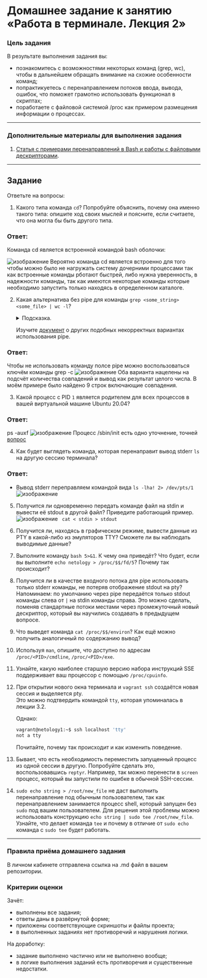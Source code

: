 # Домашнее задание к занятию «Работа в терминале. Лекция 2»

### Цель задания

В результате выполнения задания вы:

* познакомитесь с возможностями некоторых команд (grep, wc), чтобы в дальнейшем обращать внимание на схожие особенности команд;
* попрактикуетесь с перенаправлением потоков ввода, вывода, ошибок, что поможет грамотно использовать функционал в скриптах;
* поработаете с файловой системой /proc как примером размещения информации о процессах.

------

### Дополнительные материалы для выполнения задания

1. [Статья с примерами перенаправлений в Bash и работы с файловыми дескрипторами](https://wiki.bash-hackers.org/howto/redirection_tutorial).


------

## Задание

Ответьте на вопросы:

1. Какого типа команда `cd`? Попробуйте объяснить, почему она именно такого типа: опишите ход своих мыслей и поясните, если считаете, что она могла бы быть другого типа.
### Ответ:
Команда cd является встроенной командой bash оболочки:

![изображение](https://user-images.githubusercontent.com/123881243/221429019-0ee69b86-6337-42c8-a238-8d112603fffb.png)
Вероятно команда cd является встроенно для того чтобы можно было не нагружать систему дочерними процессами так как встроенные команды рботают быстрей, либо нужна уверенность, в надежности команды, так как имеются некоторые команды которые необходимо запустить только находясь в определенном каталоге.

2. Какая альтернатива без pipe для команды `grep <some_string> <some_file> | wc -l`?   

	<details>
	<summary>Подсказка.</summary>

	`man grep` поможет в ответе на этот вопрос. 

	</details>
	
	Изучите [документ](http://www.smallo.ruhr.de/award.html) о других подобных некорректных вариантах использования pipe.

### Ответ:
Чтобы не использовать команду полсе pipe можно воспользоваться ключём команды grep -c 
![изображение](https://user-images.githubusercontent.com/123881243/221430923-28f2a59e-47d3-4620-86c5-430470104cc6.png)
Оба варианта нацелены на подсчёт количества совпадений и вывод как результат целого числа. В моём примере было найдено 9 строк включающие совпадения.

3. Какой процесс с PID `1` является родителем для всех процессов в вашей виртуальной машине Ubuntu 20.04?
### Ответ:
ps -auxf
![изображение](https://user-images.githubusercontent.com/123881243/221432734-62292633-357d-47ca-a16c-b219adae9ee3.png)
Процесс /sbin/init есть одно уточнение, точней [вопрос](https://github.com/VladimirSergeevichRU/DevOpsAdministration/blob/main/Questions.md)

4. Как будет выглядеть команда, которая перенаправит вывод stderr `ls` на другую сессию терминала?
### Ответ:
* Вывод stderr переправляем командой вида `ls -lha! 2> /dev/pts/1`
![изображение](https://user-images.githubusercontent.com/123881243/221434977-b30c3267-3ae2-4321-8664-823d0de4fc03.png)

5. Получится ли одновременно передать команде файл на stdin и вывести её stdout в другой файл? Приведите работающий пример.
![изображение](https://user-images.githubusercontent.com/123881243/221438164-ddff05ea-c2a8-41a2-87ac-628c717443d7.png)
` cat < stdin > stdout`
6. Получится ли, находясь в графическом режиме, вывести данные из PTY в какой-либо из эмуляторов TTY? Сможете ли вы наблюдать выводимые данные?
7. Выполните команду `bash 5>&1`. К чему она приведёт? Что будет, если вы выполните `echo netology > /proc/$$/fd/5`? Почему так происходит?
8. Получится ли в качестве входного потока для pipe использовать только stderr команды, не потеряв отображение stdout на pty?  
	Напоминаем: по умолчанию через pipe передаётся только stdout команды слева от `|` на stdin команды справа.
Это можно сделать, поменяв стандартные потоки местами через промежуточный новый дескриптор, который вы научились создавать в предыдущем вопросе.
1. Что выведет команда `cat /proc/$$/environ`? Как ещё можно получить аналогичный по содержанию вывод?
1. Используя `man`, опишите, что доступно по адресам `/proc/<PID>/cmdline`, `/proc/<PID>/exe`.
1. Узнайте, какую наиболее старшую версию набора инструкций SSE поддерживает ваш процессор с помощью `/proc/cpuinfo`.
1. При открытии нового окна терминала и `vagrant ssh` создаётся новая сессия и выделяется pty.  
	Это можно подтвердить командой `tty`, которая упоминалась в лекции 3.2.  
	
	Однако:

    ```bash
	vagrant@netology1:~$ ssh localhost 'tty'
	not a tty
    ```

	Почитайте, почему так происходит и как изменить поведение.
	
1. Бывает, что есть необходимость переместить запущенный процесс из одной сессии в другую. Попробуйте сделать это, воспользовавшись `reptyr`. Например, так можно перенести в `screen` процесс, который вы запустили по ошибке в обычной SSH-сессии.
1. `sudo echo string > /root/new_file` не даст выполнить перенаправление под обычным пользователем, так как перенаправлением занимается процесс shell, который запущен без `sudo` под вашим пользователем. Для решения этой проблемы можно использовать конструкцию `echo string | sudo tee /root/new_file`. Узнайте, что делает команда `tee` и почему в отличие от `sudo echo` команда с `sudo tee` будет работать.

----

### Правила приёма домашнего задания

В личном кабинете отправлена ссылка на .md файл в вашем репозитории.


### Критерии оценки

Зачёт:

* выполнены все задания;
* ответы даны в развёрнутой форме;
* приложены соответствующие скриншоты и файлы проекта;
* в выполненных заданиях нет противоречий и нарушения логики.

На доработку:

* задание выполнено частично или не выполнено вообще;
* в логике выполнения заданий есть противоречия и существенные недостатки.
